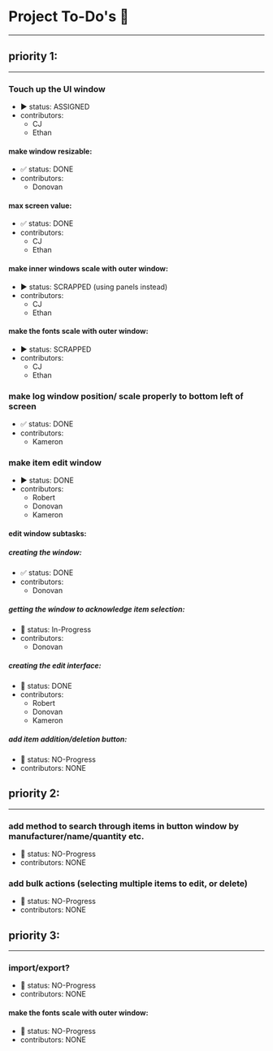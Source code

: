 # Project To-Do's :pencil:
---
## priority 1:
---
### Touch up the UI window
- :arrow_forward: status: ASSIGNED
- contributors:
  - CJ
  - Ethan

#### make window resizable:
- :white_check_mark: status: DONE
- contributors:
  - Donovan

#### max screen value:
- :white_check_mark: status: DONE
- contributors:
  - CJ
  - Ethan

#### make inner windows scale with outer window:
- :arrow_forward: status: SCRAPPED (using panels instead)
- contributors:
  - CJ
  - Ethan

#### make the fonts scale with outer window:
- :arrow_forward: status: SCRAPPED
- contributors:
  - CJ
  - Ethan

### make log window position/ scale properly to bottom left of screen
- :white_check_mark: status: DONE
- contributors:
  - Kameron

### make item edit window
- :arrow_forward: status: DONE
- contributors:
  - Robert
  - Donovan
  - Kameron

#### edit window subtasks:

##### creating the window:
- :white_check_mark: status: DONE
- contributors:
  - Donovan

##### getting the window to acknowledge item selection:
- :arrows_counterclockwise: status: In-Progress
- contributors:
  - Donovan

##### creating the edit interface:
- :arrows_counterclockwise: status: DONE
- contributors:
  - Robert
  - Donovan
  - Kameron

##### add item addition/deletion button:
- :no_entry_sign: status: NO-Progress
- contributors: NONE

## priority 2:
---
### add method to search through items in button window by manufacturer/name/quantity etc.
- :no_entry_sign: status: NO-Progress
- contributors: NONE

### add bulk actions (selecting multiple items to edit, or delete)
- :no_entry_sign: status: NO-Progress
- contributors: NONE

## priority 3:
---
### import/export?
- :no_entry_sign: status: NO-Progress
- contributors: NONE

#### make the fonts scale with outer window:
- :no_entry_sign: status: NO-Progress
- contributors: NONE
